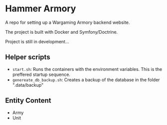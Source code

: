 # Hammer Armory
A repo for setting up a Wargaming Armory backend website.

The project is built with Docker and Symfony/Doctrine.

Project is still in development...

## Helper scripts
* `start.sh`: Runs the containers with the environment variables. This is the preffered startup sequence.
* `genereate_db_backup.sh`: Creates a backup of the database in the folder ".data/backup"

## Entity Content
* Army
* Unit